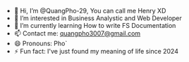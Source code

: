 - 👋 Hi, I’m @QuangPho-29, You can call me Henry XD
- 👀 I’m interested in Business Analystic and Web Developer
- 🌱 I’m currently learning How to write FS Documentation
- 📫 Contact me: quangpho3007@gmail.com
- 😄 Pronouns: Pho`
- ⚡ Fun fact: I've just found my meaning of life since 2024

<!---
QuangPho-29/QuangPho-29 is a ✨ special ✨ repository because its `README.md` (this file) appears on your GitHub profile.
You can click the Preview link to take a look at your changes.
--->
